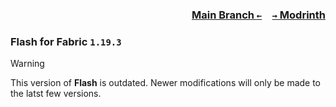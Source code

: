 ### <p align=right>[Main Branch `←`](https://github.com/KrLite/Mod.Flash)&emsp;[`→` Modrinth](https://modrinth.com/mod/flash)</p>

### Flash for Fabric `1.19.3`

> [!WARNING]
> This version of **Flash** is outdated. Newer modifications will only be made to the latst few versions.
